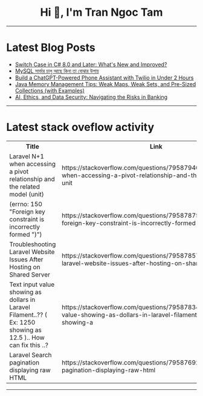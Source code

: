<h1 align="center">Hi 👋, I'm Tran Ngoc Tam</h1>

---

# Latest Blog Posts 
<!-- BLOG-POST-LIST:START -->
- [Switch Case in C# 8.0 and Later: What&#39;s New and Improved?](https://dev.to/pythontutorial/switch-case-in-c-80-and-later-whats-new-and-improved-3hp6)
- [MySQL সার্ভার চালু আছে কিনা তা বোঝার উপায়](https://dev.to/swapnil_ahmmedshishir_2d/mysql-saarbhaar-caalu-aache-kinaa-taa-bojhaar-upaayy-4lp7)
- [Build a ChatGPT-Powered Phone Assistant with Twilio in Under 2 Hours](https://dev.to/professormanhattan/build-a-chatgpt-powered-phone-assistant-with-twilio-in-under-2-hours-4a47)
- [Java Memory Management Tips: Weak Maps, Weak Sets, and Pre-Sized Collections &lpar;with Examples&rpar;](https://dev.to/haraf/java-memory-management-tips-weak-maps-weak-sets-and-pre-sized-collections-with-examples-4o5j)
- [AI, Ethics, and Data Security: Navigating the Risks in Banking](https://dev.to/quickwayinfosystems/ai-ethics-and-data-security-navigating-the-risks-in-banking-53g9)
<!-- BLOG-POST-LIST:END -->

---

# Latest stack oveflow activity
<table>
  <tr><th>Title</th><th>Link</th></tr>
  <!-- STACKOVERFLOW:START --><tr><td>Laravel N+1 when accessing a pivot relationship and the related model &lpar;unit&rpar;</td><td>https://stackoverflow.com/questions/79587946/laravel-n1-when-accessing-a-pivot-relationship-and-the-related-model-unit</td></tr><tr><td>&lpar;errno: 150 &quot;Foreign key constraint is incorrectly formed &quot;&rpar;&quot;&rpar;</td><td>https://stackoverflow.com/questions/79587875/errno-150-foreign-key-constraint-is-incorrectly-formed</td></tr><tr><td>Troubleshooting Laravel Website Issues After Hosting on Shared Server</td><td>https://stackoverflow.com/questions/79587857/troubleshooting-laravel-website-issues-after-hosting-on-shared-server</td></tr><tr><td>Text input value showing as dollars in Laravel Filament..?? &lpar; Ex: 1250 showing as 12.5 &rpar;.. How can fix this ..?</td><td>https://stackoverflow.com/questions/79587834/text-input-value-showing-as-dollars-in-laravel-filament-ex-1250-showing-a</td></tr><tr><td>Laravel Search pagination displaying raw HTML</td><td>https://stackoverflow.com/questions/79587692/laravel-search-pagination-displaying-raw-html</td></tr><!-- STACKOVERFLOW:END -->
</table>

---


